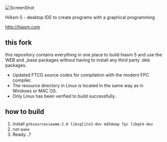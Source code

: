![ScreenShot](http://i.mcgl.ru/KfOVAZ8ni3)

HiAsm 5 - desktop IDE to create programs with a graphical programming

http://hiasm.com

## this fork

this repository contains everything in one place to build hiasm 5 and use the WEB and _base packages without having to install any third party .deb packages.

- Updated FTCG source codes for compilation with the modern FPC compiler.
- The resource directory in Linux is located in the same way as in Windows or MAC OS.
- Only Linux has been verified to build successfully.

## how to build
1. install ```gtksourceviewmm-2.0 libsqlite3-dev md5deep fpc libqt4-dev```
2. run ```make```
3. Ready...?

